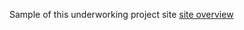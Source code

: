 Sample of this underworking project site [site overview](https://venerable-hotteok-a665c7.netlify.app/)
